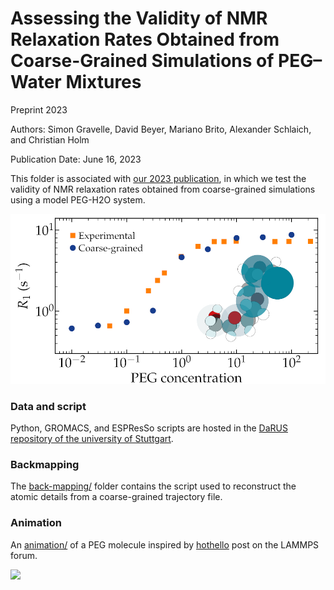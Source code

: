 # Assessing the Validity of NMR Relaxation Rates Obtained from Coarse-Grained Simulations of PEG–Water Mixtures

Preprint 2023

Authors: Simon Gravelle, David Beyer, Mariano Brito, Alexander Schlaich, and Christian Holm

Publication Date: June 16, 2023

This folder is associated with [our 2023 publication]([https://doi.org/10.26434/chemrxiv-2022-f90tv-v3](https://doi.org/10.1021/acs.jpcb.3c01646)), in which we
test the validity of NMR relaxation rates obtained from coarse-grained simulations using a model PEG-H2O system.

![](figures/TOC.jpg)

### Data and script

Python, GROMACS, and ESPResSo scripts are hosted in the [DaRUS repository of the university of Stuttgart](https://doi.org/10.18419/darus-3313).

### Backmapping

The [back-mapping/](back-mapping/) folder contains the script used to reconstruct the atomic details from a coarse-grained trajectory file.

### Animation

An [animation/](animation/) of a PEG molecule inspired by [hothello](https://matsci.org/t/open-review/47852) post on the LAMMPS forum. 

![](animation/CG-AA-white.webp)
